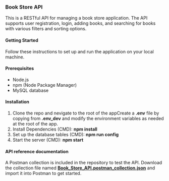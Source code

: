 ### Book Store API

This is a RESTful API for managing a book store application. The API supports user registration, login, adding books, and searching for books with various filters and sorting options.

#### Getting Started

Follow these instructions to set up and run the application on your local machine.

#### Prerequisites

- Node.js
- npm (Node Package Manager)
- MySQL database

#### Installation

1. Clone the repo and nevigate to the root of the appCreate a **.env** file by copying from **.env_dev** and modify the environment variables as needed at the root of the app.
2. Install Dependencies (CMD): **npm install**
3. Set up the database tables (CMD): **npm run config**
4. Start the server (CMD): **npm start**

#### API reference documentation

A Postman collection is included in the repository to test the API. Download the collection file named **[Book_Store_API.postman_collection.json](Book_Store_API.postman_collection.json)** and import it into Postman to get started.
